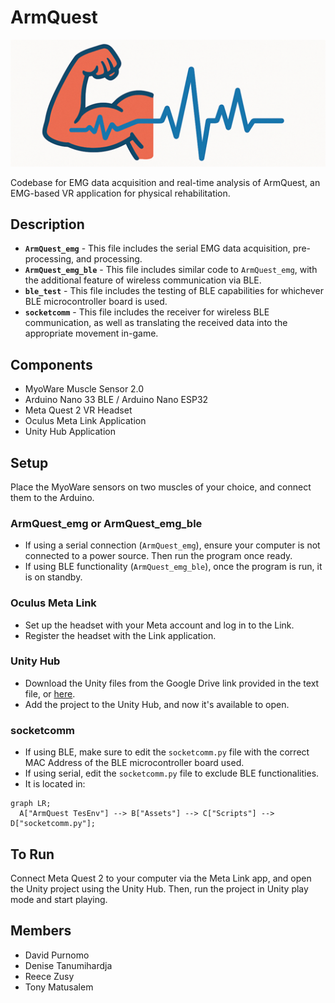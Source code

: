 # ArmQuest
[![ArmQuest Logo](https://github.com/Detadja/ArmQuest/blob/main/Media/ArmQuest%20Logo.png)](https://github.com/Detadja)

Codebase for EMG data acquisition and real-time analysis of ArmQuest, an EMG-based VR application for physical rehabilitation.

## Description
* **`ArmQuest_emg`** - This file includes the serial EMG data acquisition, pre-processing, and processing.
* **`ArmQuest_emg_ble`** - This file includes similar code to `ArmQuest_emg`, with the additional feature of wireless communication via BLE.
* **`ble_test`** - This file includes the testing of BLE capabilities for whichever BLE microcontroller board is used.
* **`socketcomm`** - This file includes the receiver for wireless BLE communication, as well as translating the received data into the appropriate movement in-game.

## Components
* MyoWare Muscle Sensor 2.0
* Arduino Nano 33 BLE / Arduino Nano ESP32
* Meta Quest 2 VR Headset
* Oculus Meta Link Application
* Unity Hub Application

## Setup
Place the MyoWare sensors on two muscles of your choice, and connect them to the Arduino.

### ArmQuest_emg or ArmQuest_emg_ble
* If using a serial connection (`ArmQuest_emg`), ensure your computer is not connected to a power source. Then run the program once ready.
* If using BLE functionality (`ArmQuest_emg_ble`), once the program is run, it is on standby.

### Oculus Meta Link
* Set up the headset with your Meta account and log in to the Link.
* Register the headset with the Link application.

### Unity Hub
* Download the Unity files from the Google Drive link provided in the text file, or [here](https://drive.google.com/drive/folders/1XIzdlkg6ml7fWGp7Hm1pq4_fglSDlj-3?usp=sharing).
* Add the project to the Unity Hub, and now it's available to open.

### socketcomm
* If using BLE, make sure to edit the `socketcomm.py` file with the correct MAC Address of the BLE microcontroller board used.
* If using serial, edit the `socketcomm.py` file to exclude BLE functionalities.
* It is located in:
```mermaid
graph LR;
  A["ArmQuest TesEnv"] --> B["Assets"] --> C["Scripts"] --> D["socketcomm.py"];
```

## To Run
Connect Meta Quest 2 to your computer via the Meta Link app, and open the Unity project using the Unity Hub. Then, run the project in Unity play mode and start playing.

## Members
* David Purnomo
* Denise Tanumihardja
* Reece Zusy
* Tony Matusalem
